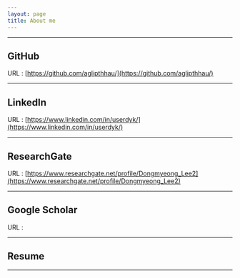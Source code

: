 ```yaml
---
layout: page
title: About me
---
```

<hr>

## GitHub

URL : [https://github.com/aglipthhau/](https://github.com/aglipthhau/)
<hr>



## LinkedIn

URL : [https://www.linkedin.com/in/userdyk/](https://www.linkedin.com/in/userdyk/)
<hr>



## ResearchGate

URL : [https://www.researchgate.net/profile/Dongmyeong_Lee2](https://www.researchgate.net/profile/Dongmyeong_Lee2)
<hr>



## Google Scholar

URL : []()
<hr>



## Resume

<hr>
